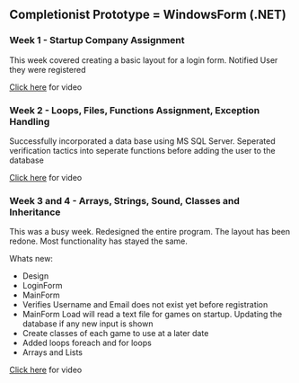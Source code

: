 ## Completionist Prototype = WindowsForm (.NET)

### Week 1 - Startup Company Assignment
This week covered creating a basic layout for a login form. Notified User they were registered

[Click here](https://www.youtube.com/watch?v=6A4oLdF-9Go) for video

### Week 2 - Loops, Files, Functions Assignment, Exception Handling
Successfully incorporated a data base using MS SQL Server. Seperated verification tactics into seperate functions before adding the user to the database

[Click here](https://www.youtube.com/watch?v=6A4oLdF-9Go) for video

### Week 3 and 4 - Arrays, Strings, Sound, Classes and Inheritance
This was a busy week. Redesigned the entire program. The layout has been redone. Most functionality has stayed the same.

Whats new:
- Design
- LoginForm
- MainForm
- Verifies Username and Email does not exist yet before registration
- MainForm Load will read a text file for games on startup. Updating the database if any new input is shown
- Create classes of each game to use at a later date
- Added loops foreach and for loops
- Arrays and Lists

[Click here](https://www.youtube.com/watch?v=RHeoZKQYxpM&list=PLU5oItoSZJZjDSDvIKPQUZvYhpYrKtmjI&index=3) for video